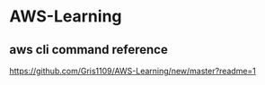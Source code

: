 # AWS-Learning


## aws cli command reference
https://github.com/Gris1109/AWS-Learning/new/master?readme=1
